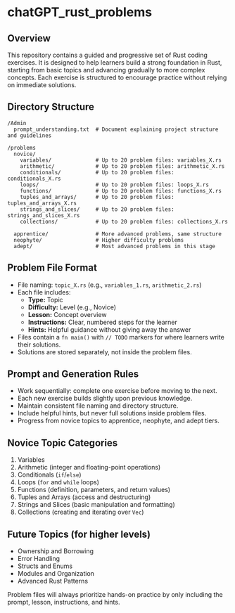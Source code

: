 # chatGPT_rust_problems

## Overview
This repository contains a guided and progressive set of Rust coding exercises. It is designed to help learners build a strong foundation in Rust, starting from basic topics and advancing gradually to more complex concepts. Each exercise is structured to encourage practice without relying on immediate solutions.

## Directory Structure
```
/Admin
  prompt_understanding.txt  # Document explaining project structure and guidelines

/problems
  novice/
    variables/              # Up to 20 problem files: variables_X.rs
    arithmetic/             # Up to 20 problem files: arithmetic_X.rs
    conditionals/           # Up to 20 problem files: conditionals_X.rs
    loops/                  # Up to 20 problem files: loops_X.rs
    functions/              # Up to 20 problem files: functions_X.rs
    tuples_and_arrays/      # Up to 20 problem files: tuples_and_arrays_X.rs
    strings_and_slices/     # Up to 20 problem files: strings_and_slices_X.rs
    collections/            # Up to 20 problem files: collections_X.rs

  apprentice/               # More advanced problems, same structure
  neophyte/                 # Higher difficulty problems
  adept/                    # Most advanced problems in this stage
```

## Problem File Format
- File naming: `topic_X.rs` (e.g., `variables_1.rs`, `arithmetic_2.rs`)
- Each file includes:
  - **Type:** Topic
  - **Difficulty:** Level (e.g., Novice)
  - **Lesson:** Concept overview
  - **Instructions:** Clear, numbered steps for the learner
  - **Hints:** Helpful guidance without giving away the answer
- Files contain a `fn main()` with `// TODO` markers for where learners write their solutions.
- Solutions are stored separately, not inside the problem files.

## Prompt and Generation Rules
- Work sequentially: complete one exercise before moving to the next.
- Each new exercise builds slightly upon previous knowledge.
- Maintain consistent file naming and directory structure.
- Include helpful hints, but never full solutions inside problem files.
- Progress from novice topics to apprentice, neophyte, and adept tiers.

## Novice Topic Categories
1. Variables
2. Arithmetic (integer and floating-point operations)
3. Conditionals (`if`/`else`)
4. Loops (`for` and `while` loops)
5. Functions (definition, parameters, and return values)
6. Tuples and Arrays (access and destructuring)
7. Strings and Slices (basic manipulation and formatting)
8. Collections (creating and iterating over `Vec`)

## Future Topics (for higher levels)
- Ownership and Borrowing
- Error Handling
- Structs and Enums
- Modules and Organization
- Advanced Rust Patterns

Problem files will always prioritize hands-on practice by only including the prompt, lesson, instructions, and hints.
